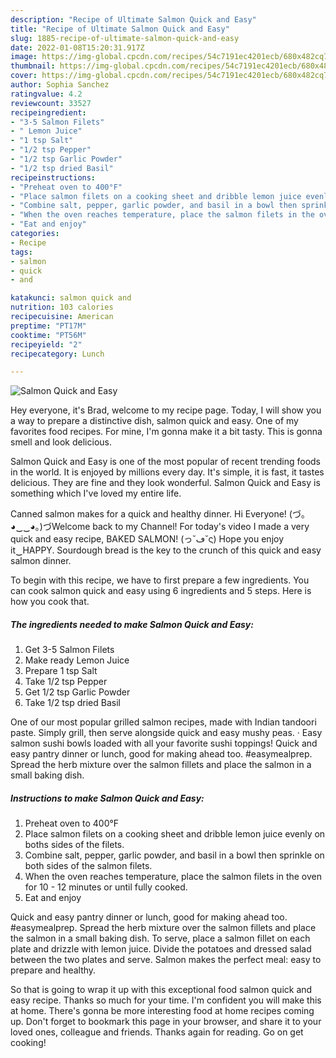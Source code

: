 ```yaml
---
description: "Recipe of Ultimate Salmon Quick and Easy"
title: "Recipe of Ultimate Salmon Quick and Easy"
slug: 1885-recipe-of-ultimate-salmon-quick-and-easy
date: 2022-01-08T15:20:31.917Z
image: https://img-global.cpcdn.com/recipes/54c7191ec4201ecb/680x482cq70/salmon-quick-and-easy-recipe-main-photo.jpg
thumbnail: https://img-global.cpcdn.com/recipes/54c7191ec4201ecb/680x482cq70/salmon-quick-and-easy-recipe-main-photo.jpg
cover: https://img-global.cpcdn.com/recipes/54c7191ec4201ecb/680x482cq70/salmon-quick-and-easy-recipe-main-photo.jpg
author: Sophia Sanchez
ratingvalue: 4.2
reviewcount: 33527
recipeingredient:
- "3-5 Salmon Filets"
- " Lemon Juice"
- "1 tsp Salt"
- "1/2 tsp Pepper"
- "1/2 tsp Garlic Powder"
- "1/2 tsp dried Basil"
recipeinstructions:
- "Preheat oven to 400°F"
- "Place salmon filets on a cooking sheet and dribble lemon juice evenly on boths sides of the filets."
- "Combine salt, pepper, garlic powder, and basil in a bowl then sprinkle on both sides of the salmon filets."
- "When the oven reaches temperature, place the salmon filets in the oven for 10 - 12 minutes or until fully cooked."
- "Eat and enjoy"
categories:
- Recipe
tags:
- salmon
- quick
- and

katakunci: salmon quick and 
nutrition: 103 calories
recipecuisine: American
preptime: "PT17M"
cooktime: "PT56M"
recipeyield: "2"
recipecategory: Lunch

---
```



![Salmon Quick and Easy](https://img-global.cpcdn.com/recipes/54c7191ec4201ecb/680x482cq70/salmon-quick-and-easy-recipe-main-photo.jpg)

Hey everyone, it's Brad, welcome to my recipe page. Today, I will show you a way to prepare a distinctive dish, salmon quick and easy. One of my favorites food recipes. For mine, I'm gonna make it a bit tasty. This is gonna smell and look delicious.

Salmon Quick and Easy is one of the most popular of recent trending foods in the world. It is enjoyed by millions every day. It's simple, it is fast, it tastes delicious. They are fine and they look wonderful. Salmon Quick and Easy is something which I've loved my entire life.

Canned salmon makes for a quick and healthy dinner. Hi Everyone! (づ｡◕‿‿◕｡)づWelcome back to my Channel! For today&#39;s video I made a very quick and easy recipe, BAKED SALMON! (っ˘ڡ˘ς) Hope you enjoy it‿HAPPY. Sourdough bread is the key to the crunch of this quick and easy salmon dinner.


To begin with this recipe, we have to first prepare a few ingredients. You can cook salmon quick and easy using 6 ingredients and 5 steps. Here is how you cook that.

<!--inarticleads1-->

##### The ingredients needed to make Salmon Quick and Easy:

1. Get 3-5 Salmon Filets
1. Make ready  Lemon Juice
1. Prepare 1 tsp Salt
1. Take 1/2 tsp Pepper
1. Get 1/2 tsp Garlic Powder
1. Take 1/2 tsp dried Basil


One of our most popular grilled salmon recipes, made with Indian tandoori paste. Simply grill, then serve alongside quick and easy mushy peas. · Easy salmon sushi bowls loaded with all your favorite sushi toppings! Quick and easy pantry dinner or lunch, good for making ahead too. #easymealprep. Spread the herb mixture over the salmon fillets and place the salmon in a small baking dish. 

<!--inarticleads2-->

##### Instructions to make Salmon Quick and Easy:

1. Preheat oven to 400°F
1. Place salmon filets on a cooking sheet and dribble lemon juice evenly on boths sides of the filets.
1. Combine salt, pepper, garlic powder, and basil in a bowl then sprinkle on both sides of the salmon filets.
1. When the oven reaches temperature, place the salmon filets in the oven for 10 - 12 minutes or until fully cooked.
1. Eat and enjoy


Quick and easy pantry dinner or lunch, good for making ahead too. #easymealprep. Spread the herb mixture over the salmon fillets and place the salmon in a small baking dish. To serve, place a salmon fillet on each plate and drizzle with lemon juice. Divide the potatoes and dressed salad between the two plates and serve. Salmon makes the perfect meal: easy to prepare and healthy. 

So that is going to wrap it up with this exceptional food salmon quick and easy recipe. Thanks so much for your time. I'm confident you will make this at home. There's gonna be more interesting food at home recipes coming up. Don't forget to bookmark this page in your browser, and share it to your loved ones, colleague and friends. Thanks again for reading. Go on get cooking!
